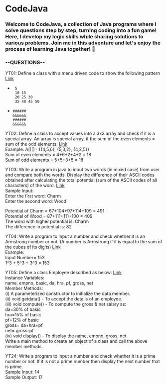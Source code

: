 # CodeJava
### Welcome to CodeJava, a collection of Java programs where I solve questions step by step, turning coding into a fun game! Here, I develop my logic skills while sharing solutions to various problems. Join me in this adventure and let's enjoy the process of learning Java together! 🚀  

### --QUESTIONS--     
YT01: Define a class with a menu driven code to show the following pattern [Link](https://youtu.be/A-X3WfDmPlQ?si=ac3liPei5QRTGJHK)  
-      5   
       10 15  
       20 25 30  
       35 40 45 50  
-     ######  
      &&&&&&  
      ######  
      &&&&&&   

 
YT02: Define a class to accept values into a 3x3 array and check if it is a special array. An array is special array, if the sum of the even elements = sum of the odd elements. [Link](https://youtu.be/VMe53D-jrLM?si=LOnNZq6BiHHssILj)      
Example: A[][]= {{4,5,6}, {5,3,2}, {4,2,5}}       
Sum of even elements = 4+6+2+4+2 = 18       
Sum of odd elements = 5+5+3+5 = 18       



YT03: Write a program in java to input two words (in mixed case) from user and compare both the words. Display the difference of their ASCII codes obtained after calculating the total potential (sum of the ASCII codes of all characters) of the word. [Link](https://youtu.be/lg8GF5okLQA?si=bMUUXeOLpWKkJN1g)       
Sample Input:       
Enter the first word: Charm       
Enter the second word: Wood       

Potential of Charm = 67+104+97+114+109 = 491       
Potential of Wood = 87+111+111+100 = 409       
The word with higher potential is: Charm       
The difference in potential is: 82       



YT04: Write a program to input a number and check whether it is an Armstrong number or not. (A number is Armstrong if it is equal to the sum of the cubes of its digits) [Link](https://youtu.be/_pfx3kKgmds?si=nihYwFDBdYsfrKnW)       
Example:       
Input Number= 153       
1^3 + 5^3 + 3^3 = 153        



YT05: Define a class Employee described as below: [Link](https://youtu.be/otqB_gziIUw?si=9OGS7OGSqaGumiWO)       
Instance Variables:       
name, empno, basic, da, hra, pf, gross, net       
Member Methods:       
(i) A parameterized constructor to initialize the data member.       
(ii) void getdata() - To accept the details of an employee.       
(iii) void compute() - To compute the gross & net salary as:       
da=30% of basic       
hra=15% of basic       
pf=12% of basic       
gross= da+hra+pf       
net= gross-pf       
(iv) void display() - To display the name, empno, gross, net       
Write a main method to create an object of a class and call the above member methods.       


YT24: Write a program to input a number and check whether it is a prime number or not. If it is not a prime number then display the next number that is prime.  
Sample Input: 14  
Sample Output: 17  
